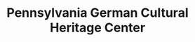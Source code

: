 ---
layout: repo
title: "Pennsylvania German Cultural Heritage Center"
id: 14317
permalink: repos/14317/
---